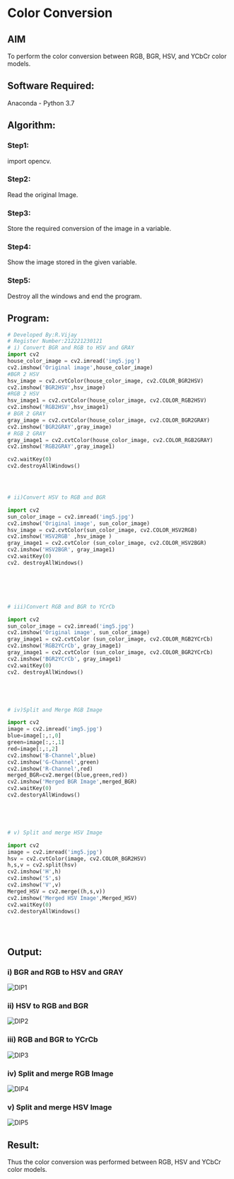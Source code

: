 # Color Conversion
## AIM
To perform the color conversion between RGB, BGR, HSV, and YCbCr color models.

## Software Required:
Anaconda - Python 3.7
## Algorithm:
### Step1:
import opencv.


### Step2:
Read the original Image.


### Step3:
Store the required conversion of the image in a variable.


### Step4:
Show the image stored in the given variable.


### Step5:
Destroy all the windows and end the program.


## Program:
```python
# Developed By:R.Vijay
# Register Number:212221230121
# i) Convert BGR and RGB to HSV and GRAY
import cv2
house_color_image = cv2.imread('img5.jpg')
cv2.imshow('Original image',house_color_image)
#BGR 2 HSV
hsv_image = cv2.cvtColor(house_color_image, cv2.COLOR_BGR2HSV)
cv2.imshow('BGR2HSV',hsv_image)
#RGB 2 HSV
hsv_image1 = cv2.cvtColor(house_color_image, cv2.COLOR_RGB2HSV)
cv2.imshow('RGB2HSV',hsv_image1)
# BGR 2 GRAY
gray_image = cv2.cvtColor(house_color_image, cv2.COLOR_BGR2GRAY)
cv2.imshow('BGR2GRAY',gray_image)
# RGB 2 GRAY
gray_image1 = cv2.cvtColor(house_color_image, cv2.COLOR_RGB2GRAY)
cv2.imshow('RGB2GRAY',gray_image1)

cv2.waitKey(0)
cv2.destroyAllWindows()




# ii)Convert HSV to RGB and BGR

import cv2
sun_color_image = cv2.imread('img5.jpg')
cv2.imshow('Original image', sun_color_image)
hsv_image = cv2.cvtColor(sun_color_image, cv2.COLOR_HSV2RGB)
cv2.imshow('HSV2RGB' ,hsv_image )
gray_image1 = cv2.cvtColor (sun_color_image, cv2.COLOR_HSV2BGR)
cv2.imshow('HSV2BGR', gray_image1)
cv2.waitKey(0)
cv2. destroyAllWindows()






# iii)Convert RGB and BGR to YCrCb

import cv2
sun_color_image = cv2.imread('img5.jpg')
cv2.imshow('Original image', sun_color_image)
gray_image1 = cv2.cvtColor (sun_color_image, cv2.COLOR_RGB2YCrCb)
cv2.imshow('RGB2YCrCb', gray_image1)
gray_image1 = cv2.cvtColor (sun_color_image, cv2.COLOR_BGR2YCrCb)
cv2.imshow('BGR2YCrCb', gray_image1)
cv2.waitKey(0)
cv2. destroyAllWindows()





# iv)Split and Merge RGB Image

import cv2
image = cv2.imread('img5.jpg')
blue=image[:,:,0]
green=image[:,:,1]
red=image[:,:,2]
cv2.imshow('B-Channel',blue)
cv2.imshow('G-Channel',green)
cv2.imshow('R-Channel',red)
merged_BGR=cv2.merge((blue,green,red))
cv2.imshow('Merged BGR Image',merged_BGR)
cv2.waitKey(0)
cv2.destoryAllWindows()





# v) Split and merge HSV Image

import cv2
image = cv2.imread('img5.jpg')
hsv = cv2.cvtColor(image, cv2.COLOR_BGR2HSV)
h,s,v = cv2.split(hsv)
cv2.imshow('H',h)
cv2.imshow('S',s)
cv2.imshow('V',v)
Merged_HSV = cv2.merge((h,s,v))
cv2.imshow('Merged HSV Image',Merged_HSV)
cv2.waitKey(0)
cv2.destoryAllWindows()





```
## Output:
### i) BGR and RGB to HSV and GRAY
![DIP1](https://user-images.githubusercontent.com/94381788/228289333-35097c93-fc22-489c-bdb9-1569685962e2.png)


### ii) HSV to RGB and BGR
![DIP2](https://user-images.githubusercontent.com/94381788/228289437-02a9b47b-444a-4ef7-bb89-d8710a2f9370.png)


### iii) RGB and BGR to YCrCb
![DIP3](https://user-images.githubusercontent.com/94381788/228289511-8617f726-587f-473d-94af-d50dbae66905.png)


### iv) Split and merge RGB Image
![DIP4](https://user-images.githubusercontent.com/94381788/228289592-cb626594-134d-4573-b0b3-5df234dbf13c.png)


### v) Split and merge HSV Image
![DIP5](https://user-images.githubusercontent.com/94381788/228289651-2447f713-b1d0-457b-b847-de5f22df4e76.png)



## Result:
Thus the color conversion was performed between RGB, HSV and YCbCr color models.

